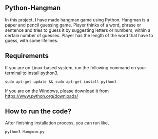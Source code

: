 ## Python-Hangman
In this project, I have made hangman game using Python. Hangman is a paper and pencil guessing game. Player thinks of a word, phrase or sentence and tries to guess it by suggesting letters or numbers, within a certain number of guesses. Player has the length of the word that have to guess, with some lifelines.

## Requirements
If you are on Linux-based system, run the following command on your terminal to install python3.

    sudo apt-get update && sudo apt-get install python3

If you are on the Windows, please download it from https://www.python.org/downloads/

## How to run the code?
After finishing installation process, you can run like,

    python3 Hangman.py